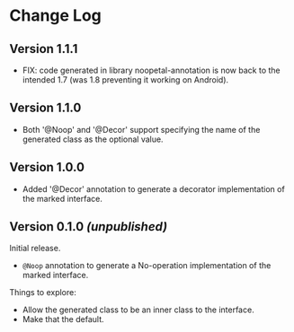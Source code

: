 Change Log
==========

Version 1.1.1
-------------

  * FIX: code generated in library noopetal-annotation is now back to the intended 1.7 (was 1.8 preventing it working on Android).

Version 1.1.0
-------------

  * Both '@Noop' and '@Decor' support specifying the name of the generated class as the optional value.

Version 1.0.0
-------------

  * Added '@Decor' annotation to generate a decorator implementation of the marked interface.


Version 0.1.0 *(unpublished)*
----------------------------

Initial release.

 * `@Noop` annotation to generate a No-operation implementation of the marked interface.


Things to explore:

 * Allow the generated class to be an inner class to the interface.
 * Make that the default.
